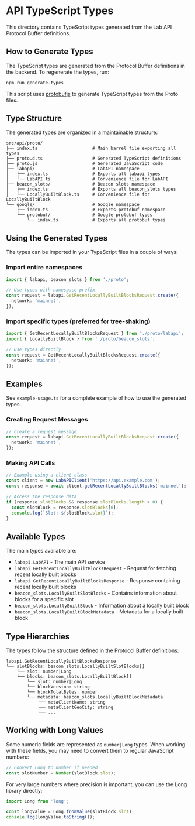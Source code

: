 # API TypeScript Types

This directory contains TypeScript types generated from the Lab API Protocol Buffer definitions.

## How to Generate Types

The TypeScript types are generated from the Protocol Buffer definitions in the backend. To regenerate the types, run:

```bash
npm run generate-types
```

This script uses [protobufjs](https://github.com/protobufjs/protobuf.js) to generate TypeScript types from the Proto files.

## Type Structure

The generated types are organized in a maintainable structure:

```
src/api/proto/
├── index.ts                     # Main barrel file exporting all types
├── proto.d.ts                   # Generated TypeScript definitions
├── proto.js                     # Generated JavaScript code
├── labapi/                      # LabAPI namespace
│   ├── index.ts                 # Exports all labapi types
│   └── LabAPI.ts                # Convenience file for LabAPI
├── beacon_slots/                # Beacon slots namespace
│   ├── index.ts                 # Exports all beacon_slots types
│   └── LocallyBuiltBlock.ts     # Convenience file for LocallyBuiltBlock
└── google/                      # Google namespace
    ├── index.ts                 # Exports protobuf namespace
    └── protobuf/                # Google protobuf types
        └── index.ts             # Exports all protobuf types
```

## Using the Generated Types

The types can be imported in your TypeScript files in a couple of ways:

### Import entire namespaces

```typescript
import { labapi, beacon_slots } from './proto';

// Use types with namespace prefix
const request = labapi.GetRecentLocallyBuiltBlocksRequest.create({
  network: 'mainnet',
});
```

### Import specific types (preferred for tree-shaking)

```typescript
import { GetRecentLocallyBuiltBlocksRequest } from './proto/labapi';
import { LocallyBuiltBlock } from './proto/beacon_slots';

// Use types directly
const request = GetRecentLocallyBuiltBlocksRequest.create({
  network: 'mainnet',
});
```

## Examples

See `example-usage.ts` for a complete example of how to use the generated types.

### Creating Request Messages

```typescript
// Create a request message
const request = labapi.GetRecentLocallyBuiltBlocksRequest.create({
  network: 'mainnet',
});
```

### Making API Calls

```typescript
// Example using a client class
const client = new LabAPIClient('https://api.example.com');
const response = await client.getRecentLocallyBuiltBlocks('mainnet');

// Access the response data
if (response.slotBlocks && response.slotBlocks.length > 0) {
  const slotBlock = response.slotBlocks[0];
  console.log(`Slot: ${slotBlock.slot}`);
}
```

## Available Types

The main types available are:

- `labapi.LabAPI` - The main API service
- `labapi.GetRecentLocallyBuiltBlocksRequest` - Request for fetching recent locally built blocks
- `labapi.GetRecentLocallyBuiltBlocksResponse` - Response containing recent locally built blocks
- `beacon_slots.LocallyBuiltSlotBlocks` - Contains information about blocks for a specific slot
- `beacon_slots.LocallyBuiltBlock` - Information about a locally built block
- `beacon_slots.LocallyBuiltBlockMetadata` - Metadata for a locally built block

## Type Hierarchies

The types follow the structure defined in the Protocol Buffer definitions:

```
labapi.GetRecentLocallyBuiltBlocksResponse
└── slotBlocks: beacon_slots.LocallyBuiltSlotBlocks[]
    └── slot: number|Long
    └── blocks: beacon_slots.LocallyBuiltBlock[]
        └── slot: number|Long
        └── blockVersion: string
        └── blockTotalBytes: number
        └── metadata: beacon_slots.LocallyBuiltBlockMetadata
            └── metaClientName: string
            └── metaClientGeoCity: string
            └── ...
```

## Working with Long Values

Some numeric fields are represented as `number|Long` types. When working with these fields, you may need to convert them to regular JavaScript numbers:

```typescript
// Convert Long to number if needed
const slotNumber = Number(slotBlock.slot);
```

For very large numbers where precision is important, you can use the Long library directly:

```typescript
import Long from 'long';

const longValue = Long.fromValue(slotBlock.slot);
console.log(longValue.toString());
``` 